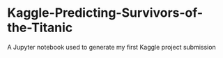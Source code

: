 # Kaggle-Predicting-Survivors-of-the-Titanic

A Jupyter notebook used to generate my first Kaggle project submission
